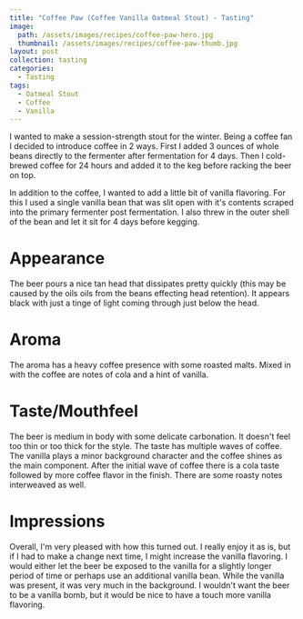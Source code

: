 ```yaml
---
title: "Coffee Paw (Coffee Vanilla Oatmeal Stout) - Tasting"
image:
  path: /assets/images/recipes/coffee-paw-hero.jpg
  thumbnail: /assets/images/recipes/coffee-paw-thumb.jpg
layout: post
collection: tasting
categories:
  - Tasting
tags:
  - Oatmeal Stout
  - Coffee
  - Vanilla
---
```


I wanted to make a session-strength stout for the winter. Being a coffee fan I decided to
introduce coffee in 2 ways. First I added 3 ounces of whole beans directly to the fermenter
after fermentation for 4 days. Then I cold-brewed coffee for 24 hours and added it to the
keg before racking the beer on top.

In addition to the coffee, I wanted to add a little bit of vanilla flavoring. For this I
used a single vanilla bean that was slit open with it's contents scraped into the primary
fermenter post fermentation. I also threw in the outer shell of the bean and let it sit
for 4 days before kegging.

# Appearance

The beer pours a nice tan head that dissipates pretty quickly (this may be caused by the
oils oils from the beans effecting head retention). It appears black with just a tinge of
light coming through just below the head.

# Aroma

The aroma has a heavy coffee presence with some roasted malts. Mixed in with the coffee
are notes of cola and a hint of vanilla.

# Taste/Mouthfeel

The beer is medium in body with some delicate carbonation. It doesn't feel too thin or
too thick for the style. The taste has multiple waves of coffee. The vanilla plays a minor background
character and the coffee shines as the main component. After the initial wave of coffee
there is a cola taste followed by more coffee flavor in the finish. There are some roasty
notes interweaved as well.

# Impressions

Overall, I'm very pleased with how this turned out. I really enjoy it as is, but if I had
to make a change next time, I might increase the vanilla flavoring. I would either let the
beer be exposed to the vanilla for a slightly longer period of time or perhaps use an
additional vanilla bean. While the vanilla was present, it was very much in the background.
I wouldn't want the beer to be a vanilla bomb, but it would be nice to have a touch more
vanilla flavoring.
